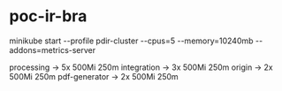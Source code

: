 # poc-ir-bra


minikube start --profile pdir-cluster --cpus=5 --memory=10240mb --addons=metrics-server
 

processing -> 5x 500Mi 250m 
integration -> 3x 500Mi 250m
origin -> 2x 500Mi 250m
pdf-generator -> 2x 500Mi 250m
